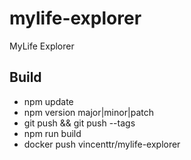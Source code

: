 # mylife-explorer
MyLife Explorer

## Build
 - npm update
 - npm version major|minor|patch
 - git push && git push --tags
 - npm run build
 - docker push vincenttr/mylife-explorer
